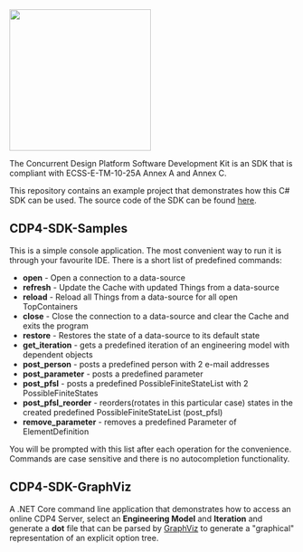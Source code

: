 <img src="https://github.com/RHEAGROUP/CDP4-SDK-Community-Edition/raw/master/CDP-Community-Edition.png" width="250">

The Concurrent Design Platform Software Development Kit is an SDK that is compliant with ECSS-E-TM-10-25A Annex A and Annex C. 

This repository contains an example project that demonstrates how this C# SDK can be used.
The source code of the SDK can be found [here](https://github.com/RHEAGROUP/CDP4-SDK-Community-Edition).

## CDP4-SDK-Samples

This is a simple console application. The most convenient way to run it is through your favourite IDE.
There is a short list of predefined commands:

- **open** - Open a connection to a data-source
- **refresh** - Update the Cache with updated Things from a data-source
- **reload** - Reload all Things from a data-source for all open TopContainers
- **close** - Close the connection to a data-source and clear the Cache and exits the program
- **restore** - Restores the state of a data-source to its default state
- **get_iteration** - gets a predefined iteration of an engineering model with dependent objects
- **post_person** - posts a predefined person with 2 e-mail addresses
- **post_parameter** - posts a predefined parameter
- **post_pfsl** - posts a predefined PossibleFiniteStateList with 2 PossibleFiniteStates
- **post_pfsl_reorder** - reorders(rotates in this particular case) states in the created predefined PossibleFiniteStateList (post_pfsl)
- **remove_parameter** - removes a predefined Parameter of ElementDefinition

You will be prompted with this list after each operation for the convenience. Commands are case sensitive and
there is no autocompletion functionality.  

## CDP4-SDK-GraphViz

A .NET Core command line application that demonstrates how to access an online CDP4 Server, select an **Engineering Model** and **Iteration** and generate a **dot** file that can be parsed by [GraphViz](https://graphviz.gitlab.io/) to generate a "graphical" representation of an explicit option tree.